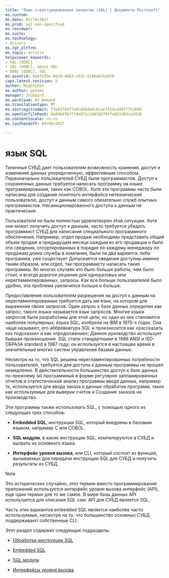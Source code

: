 ```yaml
---
title: "Язык структурированных запросов (SQL) | Документы Microsoft"
ms.custom: 
ms.date: 01/19/2017
ms.prod: sql-non-specified
ms.reviewer: 
ms.suite: 
ms.technology:
- drivers
ms.tgt_pltfrm: 
ms.topic: article
helpviewer_keywords:
- SQL [ODBC]
- SQL [ODBC], about SQL
- ODBC [ODBC], SQL
ms.assetid: bebfd93e-0dc0-46b3-a531-518beb7ea976
caps.latest.revision: 5
author: MightyPen
ms.author: genemi
manager: jhubbard
ms.workload: On Demand
ms.translationtype: MT
ms.sourcegitcommit: f7e6274d77a9cdd4de6cbcaef559ca99f77b3608
ms.openlocfilehash: 9a8464fb7ff4e971c1d67d270ffa021d0dca1910
ms.contentlocale: ru-ru
ms.lasthandoff: 09/09/2017

---
```

# <a name="structured-query-language-sql"></a>язык SQL
Типичные СУБД дает пользователям возможность хранения, доступ и изменение данных упорядоченную, эффективным способом. Первоначально пользователей СУБД были программистов. Доступ к сохраненных данных требуется написать программу на языке программирования, таких как COBOL. Хотя эти программы часто были написаны для создания понятного интерфейса нетехнический пользователю, доступ к данным самого обязательно служб опытных программистов. Несанкционированного доступа к данным не практические.  
  
 Пользователи не были полностью удовлетворен этой ситуации. Хотя они может получить доступ к данным, часто требуется убедить программист СУБД для написания специального программного обеспечения. Например, отдел продаж необходимо представить общий объем продаж в предыдущем месяце каждым из его продавцов и было эти сведения, отсортированных в порядке по каждому менеджеру по продажам длина службы в компании, были ли два варианта: либо программа, уже существует Допускается сведения доступны именно таким образом, или отдел, так программисту написать такие программы. Во многих случаях это было больше работы, чем было стоит, и всегда дорогое решение для одноразовых или нерегламентированных, запросы. Как все больше пользователей было удобно, эта проблема увеличился больше и больше.  
  
 Предоставление пользователям разрешения на доступ к данным на нерегламентированные требуется дать им язык, на котором для выражения своих запросов. Один запрос к базе данных определен как запрос; такого языка называется язык запросов. Многие языки запросов были разработаны для этой цели, но один из них становится наиболее популярных: языка SQL, изобрели на IBM в 1970-х годах. Она чаще называют, его аббревиатура SQL и произносится как «рассказать ess подсказки» и как «продолжение»; Данное руководство использует бывшая произношения. SQL стали стандартными в 1986 ANSI и ISO-ОБРАЗА standard в 1987 году; он используется в настоящее время в значительные многих систем управления базами данных.  
  
 Несмотря на то, что SQL решена нерегламентированных потребности пользователей, требуется для доступа к данным программы не прошел немедленно. В действительности большинство доступ к базе данных по-прежнему (и) программный в форме регулярно запланированных отчетов и статистический анализ программы ввода данных, например те, используется для ввода заказа и данных обработки программ, таких как используемые для выверки счетов и Создание заказов на производство.  
  
 Эти программы также использовать SQL, с помощью одного из следующих трех способов:  
  
-   **Embedded SQL**, инструкции SQL, который внедрены в базовым языком, например C или COBOL.  
  
-   **SQL модули**, в какие инструкции SQL, компилируются в СУБД и вызвать из основного языка.  
  
-   **Интерфейс уровня вызова**, или CLI, который состоит из функций, вызываемых для передачи инструкции SQL для СУБД и получить результаты из СУБД.  
  
> [!NOTE]  
>  Это исторических случайно, этот термин вместо программирования приложений используется интерфейс уровня вызова интерфейс (API), еще один термин для то же самое. В мире базы данных API используется для описания SQL сам: API для СУБД является SQL.  
  
 Часть этих вариантов embedded SQL является наиболее часто используемые, несмотря на то, что большинство основных СУБД поддерживают собственные CLI.  
  
 Этот раздел содержит следующие подразделы.  
  
-   [Обработки инструкции SQL](../../odbc/reference/processing-a-sql-statement.md)  
  
-   [Embedded SQL](../../odbc/reference/embedded-sql.md)  
  
-   [SQL модули](../../odbc/reference/sql-modules.md)  
  
-   [Интерфейсы уровня вызова](../../odbc/reference/call-level-interfaces.md)

